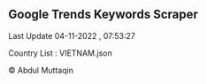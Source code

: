 

## Google Trends Keywords Scraper 
 
Last Update 04-11-2022 , 07:53:27

Country List :
VIETNAM.json



© Abdul Muttaqin 
